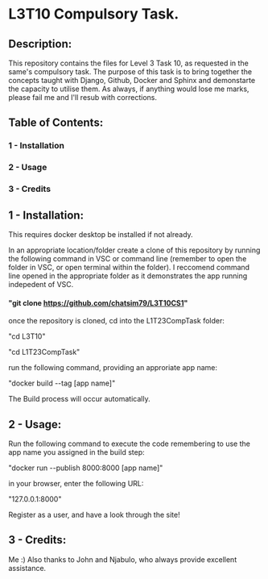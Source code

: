 # L3T10 Compulsory Task.

## Description:

This repository contains the files for Level 3 Task 10, as requested 
in the same's compulsory task. The purpose of this task is to bring 
together the concepts taught with Django, Github, Docker and Sphinx
and demonstarte the capacity to utilise them. As always, if 
anything would lose me marks, please fail me and I'll resub with 
corrections.

## Table of Contents:

### 1 - Installation
### 2 - Usage
### 3 - Credits

## 1 - Installation:

This requires docker desktop be installed if not already.

In an appropriate location/folder create a clone of this repository by 
running the following command in VSC or command line (remember to open 
the folder in VSC, or open terminal within the folder). I reccomend 
command line opened in the appropriate folder as it demonstrates the 
app running indepedent of VSC.

#### "git clone https://github.com/chatsim79/L3T10CS1"

once the repository is cloned, cd into the L1T23CompTask folder:

"cd L3T10"

"cd L1T23CompTask"

run the following command, providing an approriate app name:

"docker build --tag [app name]"

The Build process will occur automatically.

## 2 - Usage:

Run the following command to execute the code remembering to use the
app name you assigned in the build step:

"docker run --publish 8000:8000 [app name]"

in your browser, enter the following URL:

"127.0.0.1:8000"

Register as a user, and have a look through the site!

## 3 - Credits: 

Me :) Also thanks to John and Njabulo, who always provide excellent
assistance.
